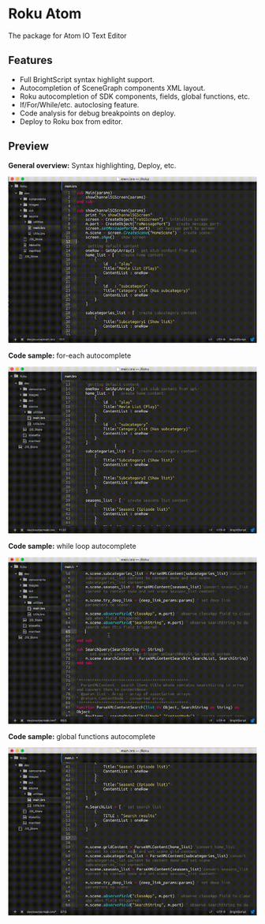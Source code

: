 # Roku Atom
The package for Atom IO Text Editor

## Features
   - Full BrightScript syntax highlight support.
   - Autocompletion of SceneGraph components XML layout.
   - Roku autocompletion of SDK components, fields, global functions, etc.
   - If/For/While/etc. autoclosing feature.
   - Code analysis for debug breakpoints on deploy.
   - Deploy to Roku box from editor.

## Preview

**General overview:** Syntax highlighting, Deploy, etc.

![Deploy](documentation/deploy.gif "Deploy")

**Code sample:** for-each autocomplete

![For Each](documentation/for_each.gif "For Each")

**Code sample:** while loop autocomplete

![While](documentation/while.gif "While")

**Code sample:** global functions autocomplete

![Global Functions](documentation/global_functions.gif "Global Functions")
